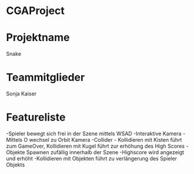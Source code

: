 # CGAProject

# Projektname
Snake

# Teammitglieder

Sonja Kaiser

# Featureliste 

-Spieler bewegt sich frei in der Szene mittels WSAD
-Interaktive Kamera
-Mittels O wechsel zu Orbit Kamera
-Collider - Kollidieren mit Kisten führt zum GameOver, Kollidieren mit Kugel führt zur erhöhung des High Scores
-Objekte Spawnen zufällig innerhalb der Szene
-Highscore wird angezeigt und erhöht
-Kollidieren mit Objekten führt zu verlängerung des Spieler Objekts


